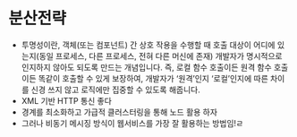 # 분산전략
- 투명성이란, 객체(또는 컴포넌트) 간 상호 작용을 수행할 때 호출 대상이 어디에 있는지(동일 프로세스, 다른 프로세스, 전혀 다른 머신에 존재) 개발자가 명시적으로 인지하지 않아도 되도록 만드는 개념입니다. 즉, 로컬 함수 호출이든 원격 함수 호출이든 똑같이 호출할 수 있게 보장하여, 개발자가 ‘원격’인지 ‘로컬’인지에 따른 차이를 신경 쓰지 않고 로직에만 집중할 수 있도록 해줍니다.
- XML 기반 HTTP 통신 좋다
- 경계를 최소화하고 가급적 클러스터링을 통해 노드 활용 하자
- 그러나 비동기 메시징 방식이 웹서비스를 가장 잘 활용하는 방법임!ㄹ